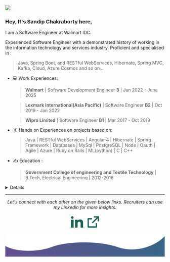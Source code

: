<img  height="480" src="https://github.com/SandipChakraborty/SandipChakraborty/blob/master/readme/profileNew.jpg">

### Hey, It's <b>Sandip Chakraborty</b> here,

I am a Software Engineer at Walmart IDC.

Experienced Software Engineer with a demonstrated history of working in the information technology and services industry. Proficient and specialised in :
 > Java, Spring Boot, and RESTful WebServices, Hibernate, Spring MVC, Kafka, Cloud, Azure Cosmos and so on...

- 💻 Work Experiences:
     > <b>Walmart</b> | Software Development Engineer <b>3</b> | Jan 2022 - June 2025

     > <b>Lexmark International(Asia Pacific)</b> | Software Engineer <b> B2</b> | Oct 2019 - Jan 2022

     > <b>Wipro Limited</b> | Software Engineer<b> B1</b> | Mar 2017 - Oct 2019
- ☀️ Hands on Experiences on projects based on:
  > Java | RESTful WebServices | Angular 4 | Hibernate | Spring Framework | Databases | MySql | PostgreSQL | Node | Oauth | Agile | Azure | Ruby on Rails | ML(python) | C | C++  
- ✍️ Education :
  > <b>Government College of engineering and Textile Technology</b> | B.Tech, Electrical Engineering | 2012-2016
<details>
  <summar-y>Some interesting facts about me!</summary>
  <br>
  
  - I love to travel and an enthusiast trekker.  
  
  - Aside from Corporate Job I also collaborate on Github projects based on WebServices.Something like these :⭐️ 
    > - <a href="https://github.com/ayshik-halder/contactsCSVtoSQL">Restful Webservice</a> - <a href="https://github.com/ayshik-halder/Contacts-ui-ng">Angular4 Frontend</a>
  
  - Link to my Resume is given below :
     >   <a href="https://raw.githubusercontent.com/SandipChakraborty/SandipChakraborty/master/readme/cv.pdf" alt =" It will be updated soon"> Resume </a>

  ![My github stats](https://github-readme-stats.vercel.app/api?username=SandipChakraborty&show_icons=true)
</details>

<hr>
<p align="center">
  <i>Let's connect with each other on the given below links. Recruiters can use my Linkedin for more insights.</i>

  <p align="center">
    <a href="https://www.linkedin.com/in/sandip-chakraborty-28b48bb6/" target="_blank" alt="Linkedin"><img src="https://github.com/SandipChakraborty/SandipChakraborty/blob/master/readme/linkedin-fill.svg" ></a>
    <a href="mailto:incoming.sandip@outlook.com" target="_blank" alt="Contact me"><img src="https://github.com/SandipChakraborty/SandipChakraborty/blob/master/readme/external-link-line.svg"></a>
   
  </p>
  
</p>

<img src="https://github.com/ayshik-halder/ayshik-halder/blob/master/readme/bottom.svg" alt="bottom">
